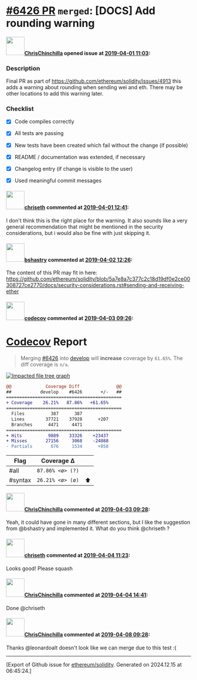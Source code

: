 # [\#6426 PR](https://github.com/ethereum/solidity/pull/6426) `merged`: [DOCS] Add rounding warning

#### <img src="https://avatars.githubusercontent.com/u/42080?u=54f700afa4263a5f86d2036b7ae598c2a2b419c0&v=4" width="50">[ChrisChinchilla](https://github.com/ChrisChinchilla) opened issue at [2019-04-01 11:03](https://github.com/ethereum/solidity/pull/6426):

### Description

Final PR as part of https://github.com/ethereum/solidity/issues/4913 this adds a warning about rounding when sending wei and eth. There may be other locations to add this warning later.

### Checklist
- [x] Code compiles correctly
- [x] All tests are passing
- [x] New tests have been created which fail without the change (if possible)
- [x] README / documentation was extended, if necessary
- [x] Changelog entry (if change is visible to the user)
- [x] Used meaningful commit messages


#### <img src="https://avatars.githubusercontent.com/u/9073706?v=4" width="50">[chriseth](https://github.com/chriseth) commented at [2019-04-01 12:41](https://github.com/ethereum/solidity/pull/6426#issuecomment-478562772):

I don't think this is the right place for the warning. It also sounds like a very general recommendation that might be mentioned in the security considerations, but i would also be fine with just skipping it.

#### <img src="https://avatars.githubusercontent.com/u/2388185?v=4" width="50">[bshastry](https://github.com/bshastry) commented at [2019-04-02 12:26](https://github.com/ethereum/solidity/pull/6426#issuecomment-478972430):

The content of this PR may fit in here: https://github.com/ethereum/solidity/blob/5a7e8a7c377c2c18d19df0e2ce00308727ce2770/docs/security-considerations.rst#sending-and-receiving-ether

#### <img src="https://avatars.githubusercontent.com/in/254?v=4" width="50">[codecov](https://github.com/apps/codecov) commented at [2019-04-03 09:26](https://github.com/ethereum/solidity/pull/6426#issuecomment-479412041):

# [Codecov](https://codecov.io/gh/ethereum/solidity/pull/6426?src=pr&el=h1) Report
> Merging [#6426](https://codecov.io/gh/ethereum/solidity/pull/6426?src=pr&el=desc) into [develop](https://codecov.io/gh/ethereum/solidity/commit/3df4936b6f76426f38129d7a7e57e3c8ac35ddd0?src=pr&el=desc) will **increase** coverage by `61.65%`.
> The diff coverage is `n/a`.

[![Impacted file tree graph](https://codecov.io/gh/ethereum/solidity/pull/6426/graphs/tree.svg?width=650&token=87PGzVEwU0&height=150&src=pr)](https://codecov.io/gh/ethereum/solidity/pull/6426?src=pr&el=tree)

```diff
@@             Coverage Diff              @@
##           develop    #6426       +/-   ##
============================================
+ Coverage    26.21%   87.86%   +61.65%     
============================================
  Files          387      387               
  Lines        37721    37928      +207     
  Branches      4471     4471               
============================================
+ Hits          9889    33326    +23437     
+ Misses       27156     3068    -24088     
- Partials       676     1534      +858
```

| Flag | Coverage Δ | |
|---|---|---|
| #all | `87.86% <ø> (?)` | |
| #syntax | `26.21% <ø> (ø)` | :arrow_up: |

#### <img src="https://avatars.githubusercontent.com/u/42080?u=54f700afa4263a5f86d2036b7ae598c2a2b419c0&v=4" width="50">[ChrisChinchilla](https://github.com/ChrisChinchilla) commented at [2019-04-03 09:28](https://github.com/ethereum/solidity/pull/6426#issuecomment-479412539):

Yeah, it could have gone in many different sections, but I like the suggestion from @bshastry and implemented it. What do you think @chriseth ?

#### <img src="https://avatars.githubusercontent.com/u/9073706?v=4" width="50">[chriseth](https://github.com/chriseth) commented at [2019-04-04 11:23](https://github.com/ethereum/solidity/pull/6426#issuecomment-479857863):

Looks good! Please squash

#### <img src="https://avatars.githubusercontent.com/u/42080?u=54f700afa4263a5f86d2036b7ae598c2a2b419c0&v=4" width="50">[ChrisChinchilla](https://github.com/ChrisChinchilla) commented at [2019-04-04 14:41](https://github.com/ethereum/solidity/pull/6426#issuecomment-479925938):

Done @chriseth

#### <img src="https://avatars.githubusercontent.com/u/42080?u=54f700afa4263a5f86d2036b7ae598c2a2b419c0&v=4" width="50">[ChrisChinchilla](https://github.com/ChrisChinchilla) commented at [2019-04-08 09:28](https://github.com/ethereum/solidity/pull/6426#issuecomment-480756406):

Thanks @leonardoalt doesn't look like we can merge due to this test :(


-------------------------------------------------------------------------------



[Export of Github issue for [ethereum/solidity](https://github.com/ethereum/solidity). Generated on 2024.12.15 at 06:45:24.]
